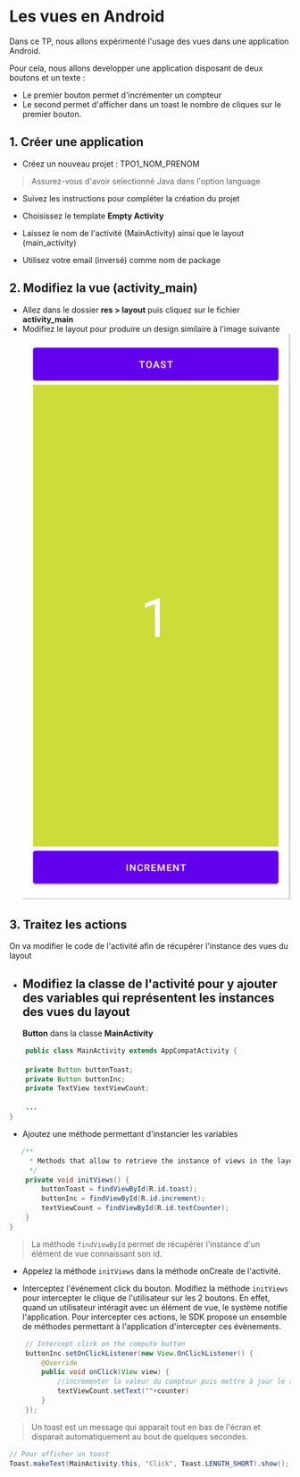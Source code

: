 # Les vues en Android
Dans ce TP, nous allons expérimenté l'usage des vues dans une application Android. 

Pour cela, nous allons developper une application disposant de deux boutons et un texte : 
- Le premier bouton permet d'incrémenter un compteur
- Le second permet d'afficher dans un toast le nombre de cliques sur le premier bouton. 

## 1. Créer une application
- Créez un nouveau projet : TPO1_NOM_PRENOM

> Assurez-vous d'avoir selectionné Java dans l'option language

- Suivez les instructions pour compléter la création du projet 

- Choisissez le template **Empty Activity**

- Laissez le nom de l'activité (MainActivity) ainsi que le layout (main_activity)

- Utilisez votre email (inversé) comme nom de package


## 2. Modifiez la vue (activity_main)
- Allez dans le dossier **res > layout** puis cliquez sur le fichier **activity_main**
- Modifiez le layout pour produire un design similaire à l'image suivante 
![Compilez](imgs/1run0.png "Compilez le projet")


## 3. Traitez les actions 
On va modifier le code de l'activité afin de récupérer l'instance des vues du layout 

- Modifiez la classe de l'activité pour y ajouter des variables qui représentent les instances des vues du layout
    - 
  **Button** dans la classe **MainActivity**
```Java
    public class MainActivity extends AppCompatActivity {
    
    private Button buttonToast;
    private Button buttonInc;
    private TextView textViewCount;

    ...
}
```

- Ajoutez une méthode permettant d'instancier les variables

```Java
   /**
     * Methods that allow to retrieve the instance of views in the layout
     */
    private void initViews() {
        buttonToast = findViewById(R.id.toast);
        buttonInc = findViewById(R.id.increment);
        textViewCount = findViewById(R.id.textCounter);
    }
}
```
> La méthode ```findViewById``` permet de récupérer l'instance d'un élément de vue connaissant son id.

- Appelez la méthode ```initViews``` dans la méthode onCreate de l'activité. 


- Interceptez l'événement click du bouton. 
Modifiez la méthode ```initViews``` pour intercepter le clique de l'utilisateur sur les 2 boutons. En effet, quand un utilisateur intéragit avec un élément de vue, le système notifie l'application. 
Pour intercepter ces actions, le SDK propose un ensemble de méthodes permettant à l'application d'intercepter ces évènements. 

```Java
    // Intercept click on the compute button
    buttonInc.setOnClickListener(new View.OnClickListener() {
        @Override
        public void onClick(View view) {
            //incrémenter la valeur du compteur puis mettre à jour le text 
            textViewCount.setText(""+counter)
        }
    });

```

> Un toast est un message qui apparait tout en bas de l'écran et disparait automatiquement au bout de quelques secondes. 

```Java
// Pour afficher un toast
Toast.makeText(MainActivity.this, "Click", Toast.LENGTH_SHORT).show();
```


